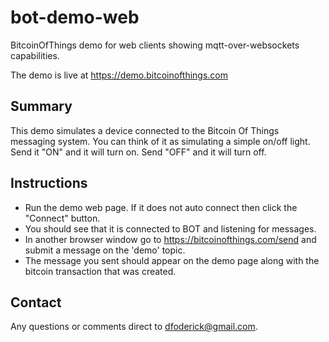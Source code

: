 # bot-demo-web
BitcoinOfThings demo for web clients showing mqtt-over-websockets capabilities.  

The demo is live at https://demo.bitcoinofthings.com  

## Summary
This demo simulates a device connected to the Bitcoin Of Things messaging system. You can think of it as simulating a simple on/off light. Send it "ON" and it will turn on. Send "OFF" and it will turn off.  

## Instructions  
* Run the demo web page. If it does not auto connect then click the "Connect" button.
* You should see that it is connected to BOT and listening for messages.
* In another browser window go to https://bitcoinofthings.com/send and submit a message on the 'demo' topic.
* The message you sent should appear on the demo page along with the bitcoin transaction that was created.

## Contact  
Any questions or comments direct to dfoderick@gmail.com.  
